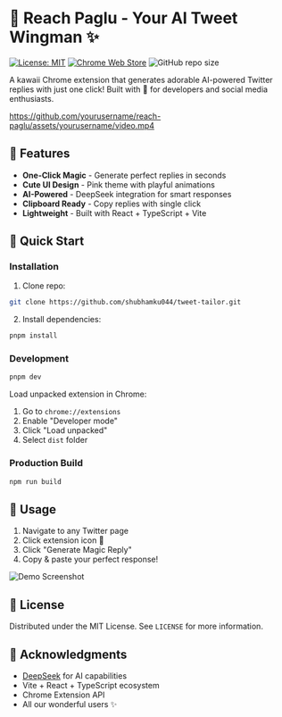 # 🎀 Reach Paglu - Your AI Tweet Wingman ✨

[![License: MIT](https://img.shields.io/badge/License-MIT-pink.svg)](https://opensource.org/licenses/MIT)
[![Chrome Web Store](https://img.shields.io/chrome-web-store/v/your-extension-id?color=ff69b4)](https://chrome.google.com/webstore/detail/reach-paglu/your-extension-id)
![GitHub repo size](https://img.shields.io/github/repo-size/yourusername/reach-paglu)

A kawaii Chrome extension that generates adorable AI-powered Twitter replies with just one click! Built with 💖 for developers and social media enthusiasts.

https://github.com/yourusername/reach-paglu/assets/yourusername/video.mp4

## 🌸 Features

- **One-Click Magic** - Generate perfect replies in seconds
- **Cute UI Design** - Pink theme with playful animations
- **AI-Powered** - DeepSeek integration for smart responses
- **Clipboard Ready** - Copy replies with single click
- **Lightweight** - Built with React + TypeScript + Vite

## 🚀 Quick Start

### Installation

1. Clone repo:

```bash
git clone https://github.com/shubhamku044/tweet-tailor.git
```

2. Install dependencies:

```bash
pnpm install
```

### Development

```bash
pnpm dev
```

Load unpacked extension in Chrome:

1. Go to `chrome://extensions`
2. Enable "Developer mode"
3. Click "Load unpacked"
4. Select `dist` folder

### Production Build

```bash
npm run build
```

## 🧁 Usage

1. Navigate to any Twitter page
2. Click extension icon 🎀
3. Click "Generate Magic Reply"
4. Copy & paste your perfect response!

![Demo Screenshot](./screenshots/demo1.png)

## 📜 License

Distributed under the MIT License. See `LICENSE` for more information.

## 💌 Acknowledgments

- [DeepSeek](https://deepseek.com) for AI capabilities
- Vite + React + TypeScript ecosystem
- Chrome Extension API
- All our wonderful users ✨
